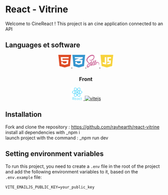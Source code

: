 # React - Vitrine

Welcome to CineReact ! This project is an cine application connected to an API

## Languages et software

<p align="center">
  <a href="https://www.w3.org/html/" target="_blank" rel="noreferrer"> <img
      src="https://github.com/rayhearth/rayhearth/blob/main/img/html5.svg" alt="html5" width="40" height="40" /> </a>
  <a href="https://www.w3schools.com/css/" target="_blank" rel="noreferrer"> <img
      src="https://github.com/rayhearth/rayhearth/blob/main/img/css3.svg" alt="css3" width="40" height="40" /> </a>
  <a href="https://sass-lang.com" target="_blank" rel="noreferrer"> <img
      src="https://github.com/rayhearth/rayhearth/blob/main/img/sass.svg" alt="sass" width="40" height="40" /> </a>
  <a href="https://developer.mozilla.org/en-US/docs/Web/JavaScript" target="_blank" rel="noreferrer"> <img
      src="https://github.com/rayhearth/rayhearth/blob/main/img/javascript.svg" alt="javascript" width="40"
      height="40" /> </a>
</p>


<h3 align="center">Front</h3>
<p align="center">
  <a href="https://vitejs.dev/guide/" target="_blank" rel="noreferrer"> <img
      src="https://raw.githubusercontent.com/devicons/devicon/master/icons/react/react-original-wordmark.svg"
      alt="react" width="40" height="40" /> </a>
  <a href="https://reactjs.org/" target="_blank" rel="noreferrer"> <img
      src="https://cdn.jsdelivr.net/gh/devicons/devicon@latest/icons/vitejs/vitejs-original.svg"
      alt="vitejs" width="40" height="40" /> </a>
</p>

<!-- ## Plugins downloaded

* framer-motion (https://www.framer.com/motion/introduction/)
* @emailjs/browser (https://www.emailjs.com/docs/) -->

## Installation  

Fork and clone the repository : https://github.com/rayhearth/react-vitrine
install all dependencies with _npm i  
launch project with the command : _npm run dev  

## Setting environment variables

To run this project, you need to create a `.env` file in the root of the project and add the following environment variables to it, based on the `.env.example` file:

```env
VITE_EMAILJS_PUBLIC_KEY=your_public_key
